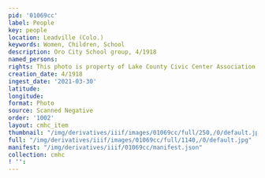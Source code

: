 ```yaml
---
pid: '01069cc'
label: People
key: people
location: Leadville (Colo.)
keywords: Women, Children, School
description: Oro City School group, 4/1918
named_persons: 
rights: This photo is property of Lake County Civic Center Association.
creation_date: 4/1918
ingest_date: '2021-03-30'
latitude: 
longitude: 
format: Photo
source: Scanned Negative
order: '1002'
layout: cmhc_item
thumbnail: "/img/derivatives/iiif/images/01069cc/full/250,/0/default.jpg"
full: "/img/derivatives/iiif/images/01069cc/full/1140,/0/default.jpg"
manifest: "/img/derivatives/iiif/01069cc/manifest.json"
collection: cmhc
! '': 
---
```

